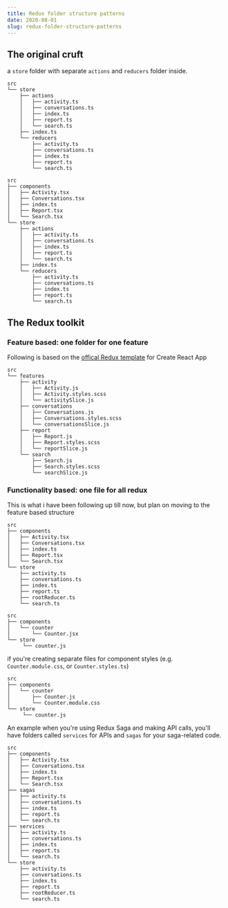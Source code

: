 ```yaml
---
title: Redux folder structure patterns
date: 2020-08-01
slug: redux-folder-structure-patterns
---
```


## The original cruft

a `store` folder with separate `actions` and `reducers` folder inside.

```
src
└── store
    ├── actions
    │   ├── activity.ts
    │   ├── conversations.ts
    │   ├── index.ts
    │   ├── report.ts
    │   └── search.ts
    ├── index.ts
    └── reducers
        ├── activity.ts
        ├── conversations.ts
        ├── index.ts
        ├── report.ts
        └── search.ts
```

```
src
├── components
│   ├── Activity.tsx
│   ├── Conversations.tsx
│   ├── index.ts
│   ├── Report.tsx
│   └── Search.tsx
└── store
    ├── actions
    │   ├── activity.ts
    │   ├── conversations.ts
    │   ├── index.ts
    │   ├── report.ts
    │   └── search.ts
    ├── index.ts
    └── reducers
        ├── activity.ts
        ├── conversations.ts
        ├── index.ts
        ├── report.ts
        └── search.ts
```

## The Redux toolkit

### Feature based: one folder for one feature

Following is based on the [offical Redux template](https://github.com/reduxjs/cra-template-redux) for Create React App

```
src
└── features
    ├── activity
    │   ├── Activity.js
    │   ├── Activity.styles.scss
    │   └── activitySlice.js
    ├── conversations
    │   ├── Conversations.js
    │   ├── Conversations.styles.scss
    │   └── conversationsSlice.js
    ├── report
    │   ├── Report.js
    │   ├── Report.styles.scss
    │   └── reportSlice.js
    └── search
        ├── Search.js
        ├── Search.styles.scss
        └── searchSlice.js
```

### Functionality based: one file for all redux

This is what i have been following up till now, but plan on moving to the feature based structure

```
src
├── components
│   ├── Activity.tsx
│   ├── Conversations.tsx
│   ├── index.ts
│   ├── Report.tsx
│   └── Search.tsx
└── store
    ├── activity.ts
    ├── conversations.ts
    ├── index.ts
    ├── report.ts
    ├── rootReducer.ts
    └── search.ts
```

```
src
├── components
│   └── counter
│       └── Counter.jsx
└── store
     └── counter.js
```

if you're creating separate files for component styles (e.g. `Counter.module.css`, or `Counter.styles.ts`)

```
src
├── components
│   └── counter
│       ├── Counter.js
│       └── Counter.module.css
└── store
     └── counter.js
```

An example when you're using Redux Saga and making API calls, you'll have folders called `services` for APIs and `sagas` for your saga-related code.

```
src
├── components
│   ├── Activity.tsx
│   ├── Conversations.tsx
│   ├── index.ts
│   ├── Report.tsx
│   └── Search.tsx
├── sagas
│   ├── activity.ts
│   ├── conversations.ts
│   ├── index.ts
│   ├── report.ts
│   └── search.ts
├── services
│   ├── activity.ts
│   ├── conversations.ts
│   ├── index.ts
│   ├── report.ts
│   └── search.ts
└── store
    ├── activity.ts
    ├── conversations.ts
    ├── index.ts
    ├── report.ts
    ├── rootReducer.ts
    └── search.ts
```
